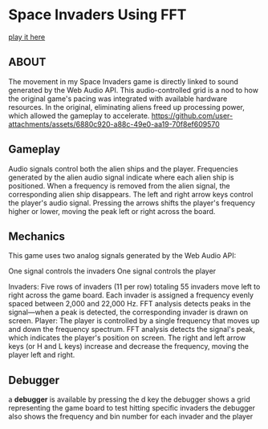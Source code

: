 # Space Invaders Using FFT
<a href="https://dotkalm.github.io/FFT-Space-Invaders/"> play it here </a>

## ABOUT 
The movement in my Space Invaders game is directly linked to sound generated by the Web Audio API. This audio-controlled grid is a nod to how the original game's pacing was integrated with available hardware resources. In the original, eliminating aliens freed up processing power, which allowed the gameplay to accelerate.
https://github.com/user-attachments/assets/6880c920-a88c-49e0-aa19-70f8ef609570


## Gameplay
Audio signals control both the alien ships and the player. Frequencies generated by the alien audio signal indicate where each alien ship is positioned. When a frequency is removed from the alien signal, the corresponding alien ship disappears. The left and right arrow keys control the player's audio signal. Pressing the arrows shifts the player's frequency higher or lower, moving the peak left or right across the board.

## Mechanics
This game uses two analog signals generated by the Web Audio API:

One signal controls the invaders
One signal controls the player

Invaders:
Five rows of invaders (11 per row) totaling 55 invaders move left to right across the game board. Each invader is assigned a frequency evenly spaced between 2,000 and 22,000 Hz. FFT analysis detects peaks in the signal—when a peak is detected, the corresponding invader is drawn on screen.
Player:
The player is controlled by a single frequency that moves up and down the frequency spectrum. FFT analysis detects the signal's peak, which indicates the player's position on screen. The right and left arrow keys (or H and L keys) increase and decrease the frequency, moving the player left and right.


## Debugger
a **debugger** is available by pressing the d key
the debugger shows a grid representing the game board to test hitting specific invaders
the debugger also shows the frequency and bin number for each invader and the player
